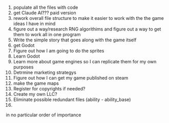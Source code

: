 1. populate all the files with code
2. get Claude AI??? paid version
3. rework overall file structure to make it easier to work with the the game ideas I have in mind
4. figure out a way/research RNG algorithims and figure out a way to get them to work all in one program
5. Write the simple story that goes along with the game itself
6. get Godot
7. Figure out how I am going to do the sprites
8. Learn Godot
9. Learn more about game engines so I can replicate them for my own purposes
10. Detrmine marketing strategys
11. Figure out how I can get my game published on steam
12. make the game maps
13. Register for copyrights if needed?
14. Create my own LLC?
15. Eliminate possible redundant files (ability - ability_base)
16. 
in no particular order of importance